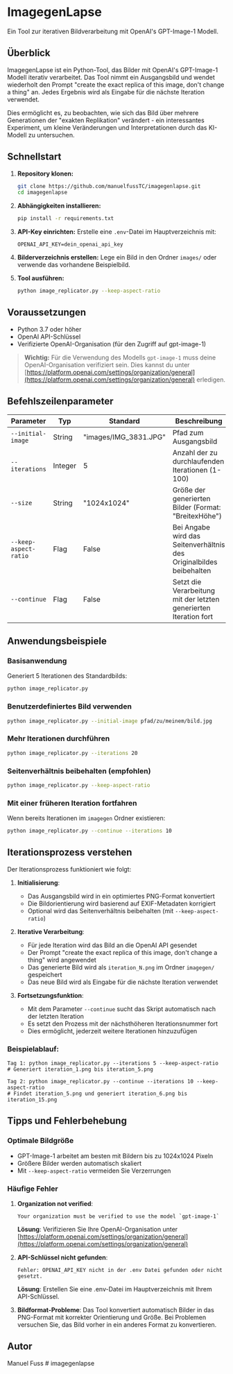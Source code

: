 # ImagegenLapse

Ein Tool zur iterativen Bildverarbeitung mit OpenAI's GPT-Image-1 Modell.

## Überblick

ImagegenLapse ist ein Python-Tool, das Bilder mit OpenAI's GPT-Image-1 Modell iterativ verarbeitet. Das Tool nimmt ein Ausgangsbild und wendet wiederholt den Prompt "create the exact replica of this image, don't change a thing" an. Jedes Ergebnis wird als Eingabe für die nächste Iteration verwendet.

Dies ermöglicht es, zu beobachten, wie sich das Bild über mehrere Generationen der "exakten Replikation" verändert - ein interessantes Experiment, um kleine Veränderungen und Interpretationen durch das KI-Modell zu untersuchen.

## Schnellstart

1. **Repository klonen:**
   ```bash
   git clone https://github.com/manuelfussTC/imagegenlapse.git
   cd imagegenlapse
   ```

2. **Abhängigkeiten installieren:**
   ```bash
   pip install -r requirements.txt
   ```

3. **API-Key einrichten:**
   Erstelle eine `.env`-Datei im Hauptverzeichnis mit:
   ```
   OPENAI_API_KEY=dein_openai_api_key
   ```

4. **Bilderverzeichnis erstellen:**
   Lege ein Bild in den Ordner `images/` oder verwende das vorhandene Beispielbild.

5. **Tool ausführen:**
   ```bash
   python image_replicator.py --keep-aspect-ratio
   ```

## Voraussetzungen

- Python 3.7 oder höher
- OpenAI API-Schlüssel
- Verifizierte OpenAI-Organisation (für den Zugriff auf gpt-image-1)

> **Wichtig:** Für die Verwendung des Modells `gpt-image-1` muss deine OpenAI-Organisation verifiziert sein. Dies kannst du unter [https://platform.openai.com/settings/organization/general](https://platform.openai.com/settings/organization/general) erledigen.

## Befehlszeilenparameter

| Parameter | Typ | Standard | Beschreibung |
|-----------|-----|----------|--------------|
| `--initial-image` | String | "images/IMG_3831.JPG" | Pfad zum Ausgangsbild |
| `--iterations` | Integer | 5 | Anzahl der zu durchlaufenden Iterationen (1-100) |
| `--size` | String | "1024x1024" | Größe der generierten Bilder (Format: "BreitexHöhe") |
| `--keep-aspect-ratio` | Flag | False | Bei Angabe wird das Seitenverhältnis des Originalbildes beibehalten |
| `--continue` | Flag | False | Setzt die Verarbeitung mit der letzten generierten Iteration fort |

## Anwendungsbeispiele

### Basisanwendung
Generiert 5 Iterationen des Standardbilds:
```bash
python image_replicator.py
```

### Benutzerdefiniertes Bild verwenden
```bash
python image_replicator.py --initial-image pfad/zu/meinem/bild.jpg
```

### Mehr Iterationen durchführen
```bash
python image_replicator.py --iterations 20
```

### Seitenverhältnis beibehalten (empfohlen)
```bash
python image_replicator.py --keep-aspect-ratio
```

### Mit einer früheren Iteration fortfahren
Wenn bereits Iterationen im `imagegen` Ordner existieren:
```bash
python image_replicator.py --continue --iterations 10
```

## Iterationsprozess verstehen

Der Iterationsprozess funktioniert wie folgt:

1. **Initialisierung**:
   - Das Ausgangsbild wird in ein optimiertes PNG-Format konvertiert
   - Die Bildorientierung wird basierend auf EXIF-Metadaten korrigiert
   - Optional wird das Seitenverhältnis beibehalten (mit `--keep-aspect-ratio`)

2. **Iterative Verarbeitung**:
   - Für jede Iteration wird das Bild an die OpenAI API gesendet
   - Der Prompt "create the exact replica of this image, don't change a thing" wird angewendet
   - Das generierte Bild wird als `iteration_N.png` im Ordner `imagegen/` gespeichert
   - Das neue Bild wird als Eingabe für die nächste Iteration verwendet

3. **Fortsetzungsfunktion**:
   - Mit dem Parameter `--continue` sucht das Skript automatisch nach der letzten Iteration
   - Es setzt den Prozess mit der nächsthöheren Iterationsnummer fort
   - Dies ermöglicht, jederzeit weitere Iterationen hinzuzufügen

### Beispielablauf:

```
Tag 1: python image_replicator.py --iterations 5 --keep-aspect-ratio
# Generiert iteration_1.png bis iteration_5.png

Tag 2: python image_replicator.py --continue --iterations 10 --keep-aspect-ratio
# Findet iteration_5.png und generiert iteration_6.png bis iteration_15.png
```

## Tipps und Fehlerbehebung

### Optimale Bildgröße
- GPT-Image-1 arbeitet am besten mit Bildern bis zu 1024x1024 Pixeln
- Größere Bilder werden automatisch skaliert
- Mit `--keep-aspect-ratio` vermeiden Sie Verzerrungen

### Häufige Fehler

1. **Organization not verified**:
   ```
   Your organization must be verified to use the model `gpt-image-1`
   ```
   **Lösung**: Verifizieren Sie Ihre OpenAI-Organisation unter [https://platform.openai.com/settings/organization/general](https://platform.openai.com/settings/organization/general)

2. **API-Schlüssel nicht gefunden**:
   ```
   Fehler: OPENAI_API_KEY nicht in der .env Datei gefunden oder nicht gesetzt.
   ```
   **Lösung**: Erstellen Sie eine .env-Datei im Hauptverzeichnis mit Ihrem API-Schlüssel.

3. **Bildformat-Probleme**:
   Das Tool konvertiert automatisch Bilder in das PNG-Format mit korrekter Orientierung und Größe. Bei Problemen versuchen Sie, das Bild vorher in ein anderes Format zu konvertieren.

## Autor

Manuel Fuss # imagegenlapse
